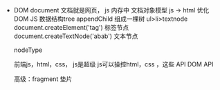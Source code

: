 - DOM document 文档就是网页， js 内存中  文档对象模型
  js -> html 优化
  DOM  JS 数据结构tree  appendChild  组成一棵树
  ul>li>textnode
  document.createElement('tag')   标签节点
  document.createTextNode('abab')  文本节点

  nodeType

  前端js，html，css， js是超级   js可以操控html，css ，这些 API DOM API

  高级：fragment 垫片